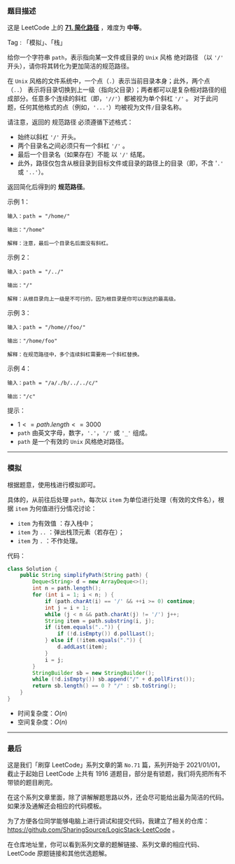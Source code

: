 ### 题目描述

这是 LeetCode 上的 **[71. 简化路径](https://leetcode-cn.com/problems/simplify-path/solution/gong-shui-san-xie-jian-dan-zi-fu-chuan-m-w7xi/)** ，难度为 **中等**。

Tag : 「模拟」、「栈」



给你一个字符串 `path`，表示指向某一文件或目录的 `Unix` 风格 绝对路径 （以 `'/'` 开头），请你将其转化为更加简洁的规范路径。

在 `Unix` 风格的文件系统中，一个点（`.`）表示当前目录本身；此外，两个点 （`..`） 表示将目录切换到上一级（指向父目录）；两者都可以是复杂相对路径的组成部分。任意多个连续的斜杠（即，`'//'`）都被视为单个斜杠 `'/'` 。 对于此问题，任何其他格式的点（例如，`'...'`）均被视为文件`/`目录名称。

请注意，返回的 规范路径 必须遵循下述格式：

* 始终以斜杠 `'/'` 开头。
* 两个目录名之间必须只有一个斜杠 `'/'` 。
* 最后一个目录名（如果存在）不能 以 `'/'` 结尾。
* 此外，路径仅包含从根目录到目标文件或目录的路径上的目录（即，不含 '`.'` 或 `'..'`）。

返回简化后得到的 **规范路径**。

示例 1：
```
输入：path = "/home/"

输出："/home"

解释：注意，最后一个目录名后面没有斜杠。 
```
示例 2：
```
输入：path = "/../"

输出："/"

解释：从根目录向上一级是不可行的，因为根目录是你可以到达的最高级。
```
示例 3：
```
输入：path = "/home//foo/"

输出："/home/foo"

解释：在规范路径中，多个连续斜杠需要用一个斜杠替换。
```
示例 4：
```
输入：path = "/a/./b/../../c/"

输出："/c"
```

提示：
* $1 <= path.length <= 3000$
* `path` 由英文字母，数字，`'.'`，`'/'` 或 `'_'` 组成。
* `path` 是一个有效的 `Unix` 风格绝对路径。

---

### 模拟

根据题意，使用栈进行模拟即可。

具体的，从前往后处理 `path`，每次以 `item` 为单位进行处理（有效的文件名），根据 `item` 为何值进行分情况讨论：

* `item` 为有效值 ：存入栈中；
* `item` 为 `..` ：弹出栈顶元素（若存在）；
* `item` 为 `.` ：不作处理。

代码：
```Java
class Solution {
    public String simplifyPath(String path) {
        Deque<String> d = new ArrayDeque<>();
        int n = path.length();
        for (int i = 1; i < n; ) {
            if (path.charAt(i) == '/' && ++i >= 0) continue;
            int j = i + 1;
            while (j < n && path.charAt(j) != '/') j++;
            String item = path.substring(i, j);
            if (item.equals("..")) {
                if (!d.isEmpty()) d.pollLast();
            } else if (!item.equals(".")) {
                d.addLast(item);
            }
            i = j;
        }
        StringBuilder sb = new StringBuilder();
        while (!d.isEmpty()) sb.append("/" + d.pollFirst());
        return sb.length() == 0 ? "/" : sb.toString();
    }
}
```
* 时间复杂度：$O(n)$
* 空间复杂度：$O(n)$

---

### 最后

这是我们「刷穿 LeetCode」系列文章的第 `No.71` 篇，系列开始于 2021/01/01，截止于起始日 LeetCode 上共有 1916 道题目，部分是有锁题，我们将先把所有不带锁的题目刷完。

在这个系列文章里面，除了讲解解题思路以外，还会尽可能给出最为简洁的代码。如果涉及通解还会相应的代码模板。

为了方便各位同学能够电脑上进行调试和提交代码，我建立了相关的仓库：https://github.com/SharingSource/LogicStack-LeetCode 。

在仓库地址里，你可以看到系列文章的题解链接、系列文章的相应代码、LeetCode 原题链接和其他优选题解。

